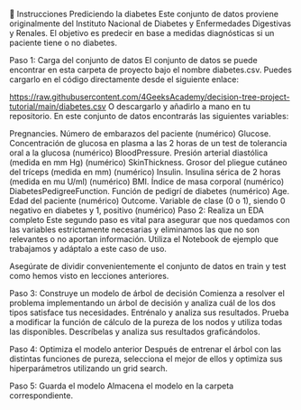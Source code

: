 📝 Instrucciones
Prediciendo la diabetes
Este conjunto de datos proviene originalmente del Instituto Nacional de Diabetes y Enfermedades Digestivas y Renales. El objetivo es predecir en base a medidas diagnósticas si un paciente tiene o no diabetes.

Paso 1: Carga del conjunto de datos
El conjunto de datos se puede encontrar en esta carpeta de proyecto bajo el nombre diabetes.csv. Puedes cargarlo en el código directamente desde el siguiente enlace:

https://raw.githubusercontent.com/4GeeksAcademy/decision-tree-project-tutorial/main/diabetes.csv
O descargarlo y añadirlo a mano en tu repositorio. En este conjunto de datos encontrarás las siguientes variables:

Pregnancies. Número de embarazos del paciente (numérico)
Glucose. Concentración de glucosa en plasma a las 2 horas de un test de tolerancia oral a la glucosa (numérico)
BloodPressure. Presión arterial diastólica (medida en mm Hg) (numérico)
SkinThickness. Grosor del pliegue cutáneo del tríceps (medida en mm) (numérico)
Insulin. Insulina sérica de 2 horas (medida en mu U/ml) (numérico)
BMI. Índice de masa corporal (numérico)
DiabetesPedigreeFunction. Función de pedigrí de diabetes (numérico)
Age. Edad del paciente (numérico)
Outcome. Variable de clase (0 o 1), siendo 0 negativo en diabetes y 1, positivo (numérico)
Paso 2: Realiza un EDA completo
Este segundo paso es vital para asegurar que nos quedamos con las variables estrictamente necesarias y eliminamos las que no son relevantes o no aportan información. Utiliza el Notebook de ejemplo que trabajamos y adáptalo a este caso de uso.

Asegúrate de dividir convenientemente el conjunto de datos en train y test como hemos visto en lecciones anteriores.

Paso 3: Construye un modelo de árbol de decisión
Comienza a resolver el problema implementando un árbol de decisión y analiza cuál de los dos tipos satisface tus necesidades. Entrénalo y analiza sus resultados. Prueba a modificar la función de cálculo de la pureza de los nodos y utiliza todas las disponibles. Descríbelas y analiza sus resultados graficándolos.

Paso 4: Optimiza el modelo anterior
Después de entrenar el árbol con las distintas funciones de pureza, selecciona el mejor de ellos y optimiza sus hiperparámetros utilizando un grid search.

Paso 5: Guarda el modelo
Almacena el modelo en la carpeta correspondiente.